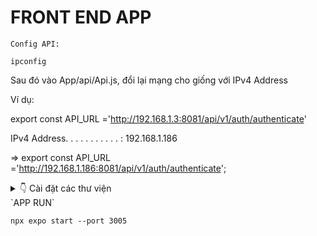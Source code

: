 # FRONT END APP
`Config API:`
```
ipconfig
```
Sau đó vào App/api/Api.js, đổi lại mạng cho giống với IPv4 Address

Ví dụ: 

export const API_URL ='http://192.168.1.3:8081/api/v1/auth/authenticate'

IPv4 Address. . . . . . . . . . . : 192.168.1.186

=> export const API_URL ='http://192.168.1.186:8081/api/v1/auth/authenticate';

<details>
  <summary>👇 Cài đặt các thư viện </summary> <br>
`THƯ VIỆN LIÊN QUAN ĐẾN NAVIGATION`
  
```
npm install @react-navigation/bottom-tabs @react-navigation/stack
```
```
npm install react-native-elements react-native-popup-menu
```
```
npm install react-native-gesture-handler@2.14.0 expo@~50.0.14 react-native@0.73.6
```
  
`THƯ VIỆN LIÊN QUAN ĐẾN LINEAR-GRADIENT`
```
npm install react-native-linear-gradient
```

`THƯ VIỆN LIÊN QUAN ĐẾN CAMERA VÀ QR`

```
npm install react-native-camera react-native-qrcode-scanner react-native-camera expo-barcode-scanner expo-camera
```

```
npm install @react-native-camera/core @react-native-camera/react-native-camera
```

```
npm install react-native-keyboard-aware-scrollview --save
```

`THƯ VIỆN LIÊN QUAN ĐẾN XÁC THỰC`

```
npm install expo-firebase-core
```

</details>
`APP RUN`

```
npx expo start --port 3005
```
